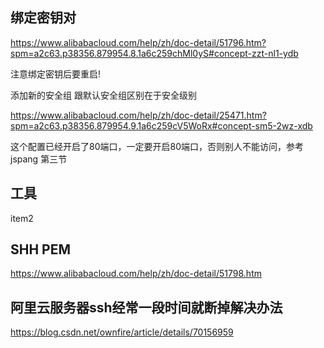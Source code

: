 
## 绑定密钥对

https://www.alibabacloud.com/help/zh/doc-detail/51796.htm?spm=a2c63.p38356.879954.8.1a6c259chMl0yS#concept-zzt-nl1-ydb

注意绑定密钥后要重启!

添加新的安全组
跟默认安全组区别在于安全级别

https://www.alibabacloud.com/help/zh/doc-detail/25471.htm?spm=a2c63.p38356.879954.9.1a6c259cV5WoRx#concept-sm5-2wz-xdb

这个配置已经开启了80端口，一定要开启80端口，否则别人不能访问，参考jspang 第三节

## 工具

item2


## SHH PEM

https://www.alibabacloud.com/help/zh/doc-detail/51798.htm

## 阿里云服务器ssh经常一段时间就断掉解决办法
https://blog.csdn.net/ownfire/article/details/70156959